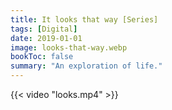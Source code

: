 ```yaml
---
title: It looks that way [Series]
tags: [Digital]
date: 2019-01-01
image: looks-that-way.webp
bookToc: false
summary: "An exploration of life."
---
```


{{< video "looks.mp4" >}}